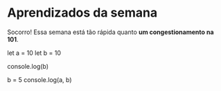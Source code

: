 # Aprendizados da semana
Socorro! Essa semana está tão rápida quanto **um congestionamento na 101**.

let a = 10
let b = 10

console.log(b)

b = 5
console.log(a, b)
